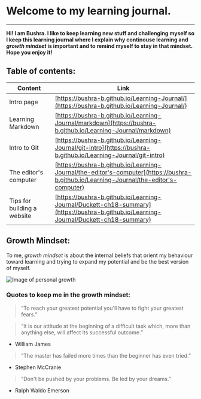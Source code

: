 # Welcome to my learning journal.
----------------------------------
**Hi! I am Bushra.
I like to keep learning new stuff and challenging myself so I keep this learning journal where I explain why continouse learning and *growth mindset* is important and to remind myself to stay in that mindset.
Hope you enjoy it!**

## Table of contents:
Content | Link
--------|------
Intro page | [https://bushra-b.github.io/Learning-Journal/](https://bushra-b.github.io/Learning-Journal/)
Learning Markdown | [https://bushra-b.github.io/Learning-Journal/markdown](https://bushra-b.github.io/Learning-Journal/markdown)
Intro to Git | [https://bushra-b.github.io/Learning-Journal/git-intro](https://bushra-b.github.io/Learning-Journal/git-intro)
The editor's computer | [https://bushra-b.github.io/Learning-Journal/the-editor's-computer](https://bushra-b.github.io/Learning-Journal/the-editor's-computer)
Tips for building a website | [https://bushra-b.github.io/Learning-Journal/Duckett-ch18-summary](https://bushra-b.github.io/Learning-Journal/Duckett-ch18-summary)

## Growth Mindset:
To me, *growth mindset* is about the internal beliefs that orient my behaviour toward learning and trying to expand my potential and be the best version of myself.

![Image of personal growth](https://www.wabisabilearning.com/hubfs/growth-mindset-colourful.jpg)

### Quotes to keep me in the growth mindset:

> “To reach your greatest potential you'll have to fight your greatest fears.”

> “It is our attitude at the beginning of a difficult task which, more than anything else, will affect its successful outcome.”
   - William James
   
> “The master has failed more times than the beginner has even tried.”
   - Stephen McCranie
   
> “Don't be pushed by your problems. Be led by your dreams.”
  - Ralph Waldo Emerson
